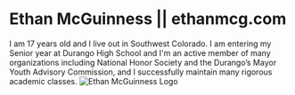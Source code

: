 # Ethan McGuinness || ethanmcg.com
I am 17 years old and I live out in Southwest Colorado. I am entering my Senior year at Durango High School and I'm an active member of many organizations including National Honor Society and the Durango’s Mayor Youth Advisory Commission, and I successfully maintain many rigorous academic classes.
![Ethan McGuinness Logo](https://github.com/EthanGrayMcG/EthanMcGuinness/assets/87328384/c85ff945-cf52-4d28-b546-82451c9284c9)
